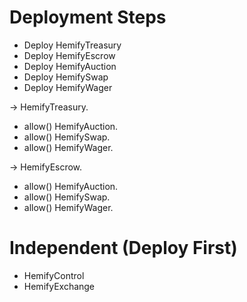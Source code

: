 # Deployment Steps
- Deploy HemifyTreasury
- Deploy HemifyEscrow
- Deploy HemifyAuction
- Deploy HemifySwap
- Deploy HemifyWager

-> HemifyTreasury.
  - allow() HemifyAuction.
  - allow() HemifySwap.
  - allow() HemifyWager.

-> HemifyEscrow.
  - allow() HemifyAuction.
  - allow() HemifySwap.
  - allow() HemifyWager.

# Independent (Deploy First)
- HemifyControl
- HemifyExchange